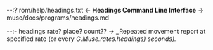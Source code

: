 --:? rom/help/headings.txt <- **Headings Command Line Interface** -> muse/docs/programs/headings.md    

--:- headings rate? place? count?? -> _Repeated movement report at specified rate (or every _G.Muse.rates.headings) seconds)._  